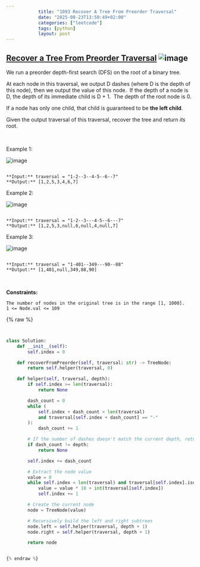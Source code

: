 ```yaml
---
            title: "1093 Recover A Tree From Preorder Traversal"
            date: "2025-08-23T13:50:49+02:00"
            categories: ["leetcode"]
            tags: [python]
            layout: post
---
```

            
## [Recover a Tree From Preorder Traversal](https://leetcode.com/problems/recover-a-tree-from-preorder-traversal) ![image](https://img.shields.io/badge/Difficulty-Hard-red)

We run a preorder depth-first search (DFS) on the root of a binary tree.

At each node in this traversal, we output D dashes (where D is the depth of this node), then we output the value of this node.  If the depth of a node is D, the depth of its immediate child is D + 1.  The depth of the root node is 0.

If a node has only one child, that child is guaranteed to be **the left child**.

Given the output traversal of this traversal, recover the tree and return *its* root.

 

Example 1:

![image](https://assets.leetcode.com/uploads/2024/09/10/recover_tree_ex1.png)
```

**Input:** traversal = "1-2--3--4-5--6--7"
**Output:** [1,2,5,3,4,6,7]

```

Example 2:

![image](https://assets.leetcode.com/uploads/2024/09/10/recover_tree_ex2.png)
```

**Input:** traversal = "1-2--3---4-5--6---7"
**Output:** [1,2,5,3,null,6,null,4,null,7]

```

Example 3:

![image](https://assets.leetcode.com/uploads/2024/09/10/recover_tree_ex3.png)
```

**Input:** traversal = "1-401--349---90--88"
**Output:** [1,401,null,349,88,90]

```

 

**Constraints:**

	The number of nodes in the original tree is in the range [1, 1000].
	1 <= Node.val <= 109

{% raw %}


```python


class Solution:
    def __init__(self):
        self.index = 0

    def recoverFromPreorder(self, traversal: str) -> TreeNode:
        return self.helper(traversal, 0)

    def helper(self, traversal, depth):
        if self.index >= len(traversal):
            return None

        dash_count = 0
        while (
            self.index + dash_count < len(traversal)
            and traversal[self.index + dash_count] == "-"
        ):
            dash_count += 1

        # If the number of dashes doesn't match the current depth, return null
        if dash_count != depth:
            return None

        self.index += dash_count

        # Extract the node value
        value = 0
        while self.index < len(traversal) and traversal[self.index].isdigit():
            value = value * 10 + int(traversal[self.index])
            self.index += 1

        # Create the current node
        node = TreeNode(value)

        # Recursively build the left and right subtrees
        node.left = self.helper(traversal, depth + 1)
        node.right = self.helper(traversal, depth + 1)

        return node


{% endraw %}
```
